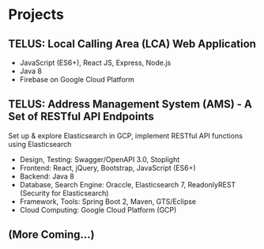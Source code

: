 # Projects

## TELUS: Local Calling Area (LCA) Web Application
- JavaScript (ES6+), React JS, Express, Node.js
- Java 8
- Firebase on Google Cloud Platform

## TELUS: Address Management System (AMS) - A Set of RESTful API Endpoints
Set up & explore Elasticsearch in GCP, implement RESTful API functions using Elasticsearch
- Design, Testing: Swagger/OpenAPI 3.0, Stoplight
- Frontend: React, jQuery, Bootstrap, JavaScript (ES6+)
- Backend: Java 8
- Database, Search Engine: Oraccle, Elasticsearch 7, ReadonlyREST (Security for Elasticsearch)
- Framework, Tools: Spring Boot 2, Maven, GTS/Eclipse
- Cloud Computing: Google Cloud Platform (GCP)


## (More Coming...)
